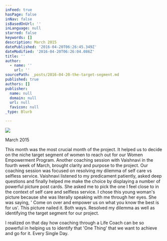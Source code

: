```yaml
---
inFeed: true
hasPage: false
inNav: false
isBasedOnUrl: ''
inLanguage: null
starred: false
keywords: []
description: March 2015
datePublished: '2016-04-20T06:26:45.349Z'
dateModified: '2016-04-20T06:26:04.086Z'
title: ''
author:
  - name: ''
    url: ''
sourcePath: _posts/2016-04-20-the-target-segment.md
published: true
authors: []
publisher:
  name: null
  domain: null
  url: null
  favicon: null
_type: Blurb

---
```

![](https://the-grid-user-content.s3-us-west-2.amazonaws.com/31a05298-3c74-466a-a7b0-aae1441e1c61.jpg)

March 2015

This month was the most crucial month of the project. It helped us to decide on the niche target segment of women to reach out for our Women Empowerment Program. Another coaching session with Vaishnavi in the fourth week of March, brought clarity and purpose to the project. Our coaching session was focused on resolving my dilemma of self care vs selfless service. Vaishnavi listened to my predicament patiently, asked deep questions and finally helped me make the choice by displaying a number of powerful picture post cards. She asked me to pick the one I feel close to in the context of self care and selfless service. I chose this young woman's picture because she was literally speaking with me through her eyes. She was saying, ' Come on over and empower us on what you know the best is for us'. This picture nailed it. Both ways. Resolved my dilemma as well as identifying the target segment for our project.

I realized on that day how coaching through a Life Coach can be so powerful in helping us to identify that 'One Thing' that we want to achieve and go for it. Every Single Day.